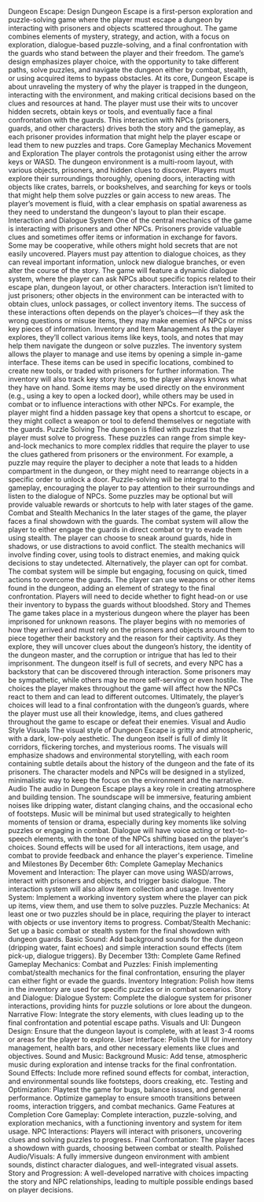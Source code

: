 Dungeon Escape: Design
Dungeon Escape is a first-person exploration and puzzle-solving game where the player must escape a dungeon by interacting with prisoners and objects scattered throughout. The game combines elements of mystery, strategy, and action, with a focus on exploration, dialogue-based puzzle-solving, and a final confrontation with the guards who stand between the player and their freedom. The game’s design emphasizes player choice, with the opportunity to take different paths, solve puzzles, and navigate the dungeon either by combat, stealth, or using acquired items to bypass obstacles.
At its core, Dungeon Escape is about unraveling the mystery of why the player is trapped in the dungeon, interacting with the environment, and making critical decisions based on the clues and resources at hand. The player must use their wits to uncover hidden secrets, obtain keys or tools, and eventually face a final confrontation with the guards. This interaction with NPCs (prisoners, guards, and other characters) drives both the story and the gameplay, as each prisoner provides information that might help the player escape or lead them to new puzzles and traps.
Core Gameplay Mechanics
Movement and Exploration The player controls the protagonist using either the arrow keys or WASD. The dungeon environment is a multi-room layout, with various objects, prisoners, and hidden clues to discover. Players must explore their surroundings thoroughly, opening doors, interacting with objects like crates, barrels, or bookshelves, and searching for keys or tools that might help them solve puzzles or gain access to new areas. The player’s movement is fluid, with a clear emphasis on spatial awareness as they need to understand the dungeon's layout to plan their escape.
Interaction and Dialogue System One of the central mechanics of the game is interacting with prisoners and other NPCs. Prisoners provide valuable clues and sometimes offer items or information in exchange for favors. Some may be cooperative, while others might hold secrets that are not easily uncovered. Players must pay attention to dialogue choices, as they can reveal important information, unlock new dialogue branches, or even alter the course of the story.
The game will feature a dynamic dialogue system, where the player can ask NPCs about specific topics related to their escape plan, dungeon layout, or other characters. Interaction isn’t limited to just prisoners; other objects in the environment can be interacted with to obtain clues, unlock passages, or collect inventory items. The success of these interactions often depends on the player’s choices—if they ask the wrong questions or misuse items, they may make enemies of NPCs or miss key pieces of information.
Inventory and Item Management As the player explores, they’ll collect various items like keys, tools, and notes that may help them navigate the dungeon or solve puzzles. The inventory system allows the player to manage and use items by opening a simple in-game interface. These items can be used in specific locations, combined to create new tools, or traded with prisoners for further information. The inventory will also track key story items, so the player always knows what they have on hand.
Some items may be used directly on the environment (e.g., using a key to open a locked door), while others may be used in combat or to influence interactions with other NPCs. For example, the player might find a hidden passage key that opens a shortcut to escape, or they might collect a weapon or tool to defend themselves or negotiate with the guards.
Puzzle Solving The dungeon is filled with puzzles that the player must solve to progress. These puzzles can range from simple key-and-lock mechanics to more complex riddles that require the player to use the clues gathered from prisoners or the environment. For example, a puzzle may require the player to decipher a note that leads to a hidden compartment in the dungeon, or they might need to rearrange objects in a specific order to unlock a door.
Puzzle-solving will be integral to the gameplay, encouraging the player to pay attention to their surroundings and listen to the dialogue of NPCs. Some puzzles may be optional but will provide valuable rewards or shortcuts to help with later stages of the game.
Combat and Stealth Mechanics In the later stages of the game, the player faces a final showdown with the guards. The combat system will allow the player to either engage the guards in direct combat or try to evade them using stealth. The player can choose to sneak around guards, hide in shadows, or use distractions to avoid conflict. The stealth mechanics will involve finding cover, using tools to distract enemies, and making quick decisions to stay undetected.
Alternatively, the player can opt for combat. The combat system will be simple but engaging, focusing on quick, timed actions to overcome the guards. The player can use weapons or other items found in the dungeon, adding an element of strategy to the final confrontation. Players will need to decide whether to fight head-on or use their inventory to bypass the guards without bloodshed.
Story and Themes The game takes place in a mysterious dungeon where the player has been imprisoned for unknown reasons. The player begins with no memories of how they arrived and must rely on the prisoners and objects around them to piece together their backstory and the reason for their captivity. As they explore, they will uncover clues about the dungeon’s history, the identity of the dungeon master, and the corruption or intrigue that has led to their imprisonment.
The dungeon itself is full of secrets, and every NPC has a backstory that can be discovered through interaction. Some prisoners may be sympathetic, while others may be more self-serving or even hostile. The choices the player makes throughout the game will affect how the NPCs react to them and can lead to different outcomes.
Ultimately, the player’s choices will lead to a final confrontation with the dungeon’s guards, where the player must use all their knowledge, items, and clues gathered throughout the game to escape or defeat their enemies.
Visual and Audio Style
Visuals The visual style of Dungeon Escape is gritty and atmospheric, with a dark, low-poly aesthetic. The dungeon itself is full of dimly lit corridors, flickering torches, and mysterious rooms. The visuals will emphasize shadows and environmental storytelling, with each room containing subtle details about the history of the dungeon and the fate of its prisoners. The character models and NPCs will be designed in a stylized, minimalistic way to keep the focus on the environment and the narrative.
Audio The audio in Dungeon Escape plays a key role in creating atmosphere and building tension. The soundscape will be immersive, featuring ambient noises like dripping water, distant clanging chains, and the occasional echo of footsteps. Music will be minimal but used strategically to heighten moments of tension or drama, especially during key moments like solving puzzles or engaging in combat.
Dialogue will have voice acting or text-to-speech elements, with the tone of the NPCs shifting based on the player's choices. Sound effects will be used for all interactions, item usage, and combat to provide feedback and enhance the player's experience.
Timeline and Milestones
By December 6th: Complete Gameplay Mechanics Movement and Interaction: The player can move using WASD/arrows, interact with prisoners and objects, and trigger basic dialogue. The interaction system will also allow item collection and usage. Inventory System: Implement a working inventory system where the player can pick up items, view them, and use them to solve puzzles. Puzzle Mechanics: At least one or two puzzles should be in place, requiring the player to interact with objects or use inventory items to progress. Combat/Stealth Mechanic: Set up a basic combat or stealth system for the final showdown with dungeon guards. Basic Sound: Add background sounds for the dungeon (dripping water, faint echoes) and simple interaction sound effects (item pick-up, dialogue triggers).
By December 13th: Complete Game Refined Gameplay Mechanics: Combat and Puzzles: Finish implementing combat/stealth mechanics for the final confrontation, ensuring the player can either fight or evade the guards. Inventory Integration: Polish how items in the inventory are used for specific puzzles or in combat scenarios. Story and Dialogue: Dialogue System: Complete the dialogue system for prisoner interactions, providing hints for puzzle solutions or lore about the dungeon. Narrative Flow: Integrate the story elements, with clues leading up to the final confrontation and potential escape paths. Visuals and UI: Dungeon Design: Ensure that the dungeon layout is complete, with at least 3-4 rooms or areas for the player to explore. User Interface: Polish the UI for inventory management, health bars, and other necessary elements like clues and objectives. Sound and Music: Background Music: Add tense, atmospheric music during exploration and intense tracks for the final confrontation. Sound Effects: Include more refined sound effects for combat, interaction, and environmental sounds like footsteps, doors creaking, etc. Testing and Optimization: Playtest the game for bugs, balance issues, and general performance. Optimize gameplay to ensure smooth transitions between rooms, interaction triggers, and combat mechanics.
Game Features at Completion Core Gameplay: Complete interaction, puzzle-solving, and exploration mechanics, with a functioning inventory and system for item usage. NPC Interactions: Players will interact with prisoners, uncovering clues and solving puzzles to progress. Final Confrontation: The player faces a showdown with guards, choosing between combat or stealth. Polished Audio/Visuals: A fully immersive dungeon environment with ambient sounds, distinct character dialogues, and well-integrated visual assets. Story and Progression: A well-developed narrative with choices impacting the story and NPC relationships, leading to multiple possible endings based on player decisions.

